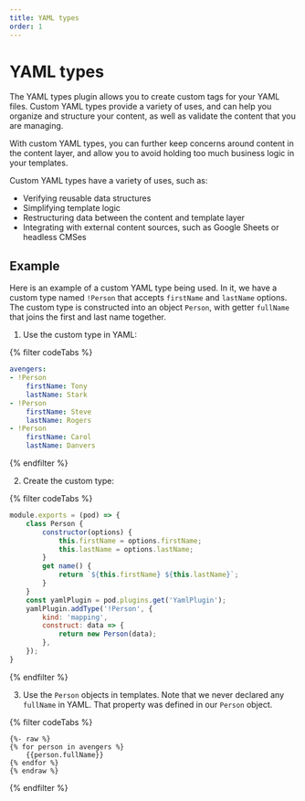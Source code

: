 ```yaml
---
title: YAML types
order: 1
---
```

# YAML types

The YAML types plugin allows you to create custom tags for your YAML files.
Custom YAML types provide a variety of uses, and can help you organize and
structure your content, as well as validate the content that you are managing.

With custom YAML types, you can further keep concerns around content in the
content layer, and allow you to avoid holding too much business logic in your
templates.

Custom YAML types have a variety of uses, such as:

- Verifying reusable data structures
- Simplifying template logic
- Restructuring data between the content and template layer
- Integrating with external content sources, such as Google Sheets or headless
  CMSes

## Example

Here is an example of a custom YAML type being used. In it, we have a custom
type named `!Person` that accepts `firstName` and `lastName` options. The custom
type is constructed into an object `Person`, with getter `fullName` that joins
the first and last name together.

1. Use the custom type in YAML:

{% filter codeTabs %}
```yaml
avengers:
- !Person
    firstName: Tony
    lastName: Stark
- !Person
    firstName: Steve
    lastName: Rogers
- !Person
    firstName: Carol
    lastName: Danvers
```
{% endfilter %}

2. Create the custom type:

{% filter codeTabs %}
```js:title=amagaki.js
module.exports = (pod) => {
    class Person {
        constructor(options) {
            this.firstName = options.firstName;
            this.lastName = options.lastName;
        }
        get name() {
            return `${this.firstName} ${this.lastName}`;
        }
    }
    const yamlPlugin = pod.plugins.get('YamlPlugin');
    yamlPlugin.addType('!Person', {
        kind: 'mapping',
        construct: data => {
            return new Person(data);
        },
    });
}
```
{% endfilter %}

3. Use the `Person` objects in templates. Note that we never declared any
   `fullName` in YAML. That property was defined in our `Person` object.

{% filter codeTabs %}
```nunjucks
{%- raw %}
{% for person in avengers %}
    {{person.fullName}}
{% endfor %}
{% endraw %}
```
{% endfilter %}